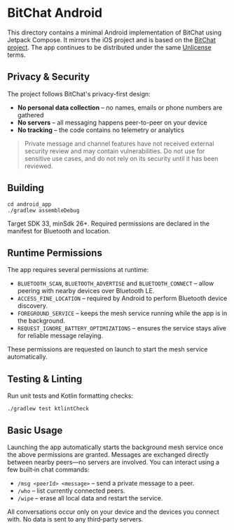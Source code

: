 # BitChat Android

This directory contains a minimal Android implementation of BitChat using Jetpack Compose. It mirrors the iOS project and is based on the [BitChat project](https://github.com/permissionlesstech/bitchat). The app continues to be distributed under the same [Unlicense](../LICENSE) terms.

## Privacy & Security

The project follows BitChat's privacy-first design:

- **No personal data collection** – no names, emails or phone numbers are gathered
- **No servers** – all messaging happens peer-to-peer on your device
- **No tracking** – the code contains no telemetry or analytics

> Private message and channel features have not received external security review and may contain vulnerabilities. Do not use for sensitive use cases, and do not rely on its security until it has been reviewed.

## Building

```
cd android_app
./gradlew assembleDebug
```

Target SDK 33, minSdk 26+. Required permissions are declared in the manifest for Bluetooth and location.

## Runtime Permissions

The app requires several permissions at runtime:

- `BLUETOOTH_SCAN`, `BLUETOOTH_ADVERTISE` and `BLUETOOTH_CONNECT` – allow peering with nearby devices over Bluetooth LE.
- `ACCESS_FINE_LOCATION` – required by Android to perform Bluetooth device discovery.
- `FOREGROUND_SERVICE` – keeps the mesh service running while the app is in the background.
- `REQUEST_IGNORE_BATTERY_OPTIMIZATIONS` – ensures the service stays alive for reliable message relaying.

These permissions are requested on launch to start the mesh service automatically.

## Testing & Linting

Run unit tests and Kotlin formatting checks:

```
./gradlew test ktlintCheck
```

## Basic Usage

Launching the app automatically starts the background mesh service once the above permissions are granted. Messages are exchanged directly between nearby peers—no servers are involved. You can interact using a few built‑in chat commands:

- `/msg <peerId> <message>` – send a private message to a peer.
- `/who` – list currently connected peers.
- `/wipe` – erase all local data and restart the service.

All conversations occur only on your device and the devices you connect with. No data is sent to any third‑party servers.
